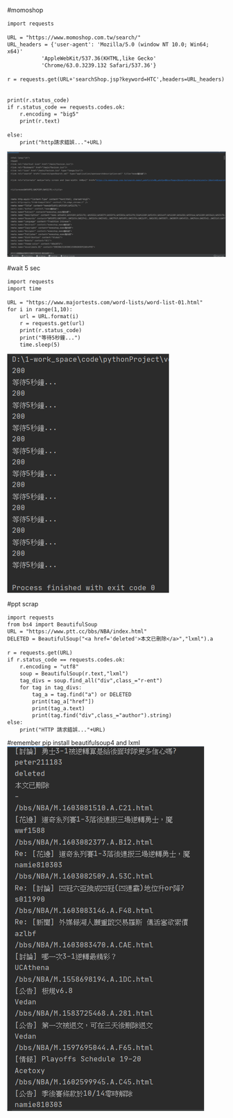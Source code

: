 #momoshop
```
import requests

URL = "https://www.momoshop.com.tw/search/"
URL_headers = {'user-agent': 'Mozilla/5.0 (window NT 10.0; Win64; x64)'
           'AppleWebKit/537.36(KHTML,like Gecko'
           'Chrome/63.0.3239.132 Safari/537.36'}

r = requests.get(URL+'searchShop.jsp?keyword=HTC',headers=URL_headers)


print(r.status_code)
if r.status_code == requests.codes.ok:
    r.encoding = "big5"
    print(r.text)

else:
    print("http請求錯誤..."+URL)
```
![image](https://github.com/kampfcl3/pyhon_WebScrapying/blob/main/pic/1q.png)


#wait 5 sec
```
import requests
import time

URL = "https://www.majortests.com/word-lists/word-list-01.html"
for i in range(1,10):
    url = URL.format(i)
    r = requests.get(url)
    print(r.status_code)
    print("等待5秒鐘...")
    time.sleep(5)
```
![image](https://github.com/kampfcl3/pyhon_WebScrapying/blob/main/pic/2q.png)

#ppt scrap
```
import requests
from bs4 import BeautifulSoup
URL = "https://www.ptt.cc/bbs/NBA/index.html"
DELETED = BeautifulSoup("<a href='deleted'>本文已刪除</a>","lxml").a

r = requests.get(URL)
if r.status_code == requests.codes.ok:
    r.encoding = "utf8"
    soup = BeautifulSoup(r.text,"lxml")
    tag_divs = soup.find_all("div",class_="r-ent")
    for tag in tag_divs:
        tag_a = tag.find("a") or DELETED
        print(tag_a["href"])
        print(tag_a.text)
        print(tag.find("div",class_="author").string)
else:
    print("HTTP 請求錯誤..."+URL)
```
#remember pip install beautifulsoup4 and lxml
![image](https://github.com/kampfcl3/pyhon_WebScrapying/blob/main/pic/3q.png)
